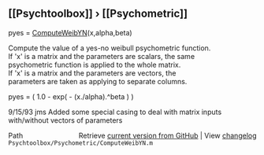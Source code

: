 ## [[Psychtoolbox]] &#8250; [[Psychometric]]

pyes = [ComputeWeibYN](ComputeWeibYN)(x,alpha,beta)  
  
Compute the value of a yes-no weibull psychometric function.  
If 'x' is a matrix and the parameters are scalars, the same   
psychometric function is applied to the whole matrix.  
If 'x' is a matrix and the parameters are vectors, the  
parameters are taken as applying to separate columns.  
  
   pyes = ( 1.0 - exp( - (x./alpha).^beta ) )  
  
9/15/93  jms  Added some special casing to deal with matrix inputs  
              with/without vectors of parameters  




<div class="code_header" style="text-align:right;">
  <span style="float:left;">Path&nbsp;&nbsp;</span> <span class="counter">Retrieve <a href=
  "https://raw.github.com/Psychtoolbox-3/Psychtoolbox-3/beta/Psychtoolbox/Psychometric/ComputeWeibYN.m">current version from GitHub</a> | View <a href=
  "https://github.com/Psychtoolbox-3/Psychtoolbox-3/commits/beta/Psychtoolbox/Psychometric/ComputeWeibYN.m">changelog</a></span>
</div>
<div class="code">
  <code>Psychtoolbox/Psychometric/ComputeWeibYN.m</code>
</div>

